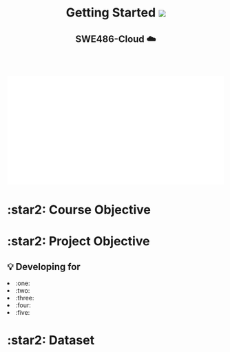 
<h1 align="center">  Getting Started <img src="https://raw.githubusercontent.com/iampavangandhi/iampavangandhi/master/gifs/Hi.gif" width="50px">  </h1> 

<h2 align="center"> SWE486-Cloud ☁️ </h2>

<br> <br>
<p align="center">
<img src="./board.svg" alt="" /> 
</p>


<h1> :star2: Course Objective </h1>



<h1> :star2: Project Objective </h1>
<h2> 💡 Developing for </h2>

<li> :one:  </li>
<li> :two:  </li>
<li> :three:  </li>
<li>:four:  </li>
<li> :five:  </li>

<h1> :star2: Dataset </h1>


